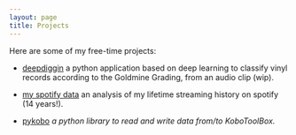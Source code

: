 ```yaml
---
layout: page
title: Projects
---
```


Here are some of my free-time projects:

* [deepdiggin](http://necolas.github.io/normalize.css/) <i class="fa fa-volume-up"></i> a python application based on deep learning to classify vinyl records according to the Goldmine Grading, from an audio clip (wip).

* [my spotify data](https://fontawesome.com/v4.7.0/) <i class="fa fa-music"></i> an analysis of my lifetime streaming history on spotify (14 years!).

* [pykobo](http://ianlunn.github.io/Hover/) <i class="fa fa-code"> a python library to read and write data from/to KoboToolBox.


